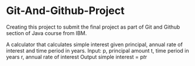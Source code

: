 # Git-And-Github-Project

Creating this project to submit the final project as part of Git and Github section of Java course from IBM.

A calculator that calculates simple interest given principal, annual rate of interest and time period in years.
Input:
   p, principal amount
   t, time period in years
   r, annual rate of interest
Output
   simple interest = p*t*r
